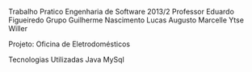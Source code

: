 Trabalho Pratico Engenharia de Software 2013/2 Professor Eduardo Figueiredo
Grupo
Guilherme Nascimento
Lucas Augusto
Marcelle Ytse
Willer

Projeto: Oficina de Eletrodomésticos

Tecnologias Utilizadas
Java
MySql

